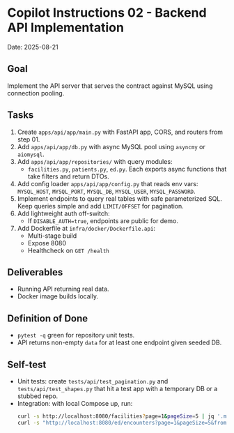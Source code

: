# Copilot Instructions 02 - Backend API Implementation
Date: 2025-08-21

## Goal
Implement the API server that serves the contract against MySQL using connection pooling.

## Tasks
1. Create `apps/api/app/main.py` with FastAPI app, CORS, and routers from step 01.
2. Add `apps/api/app/db.py` with async MySQL pool using `asyncmy` or `aiomysql`.
3. Add `apps/api/app/repositories/` with query modules:
   - `facilities.py`, `patients.py`, `ed.py`.
   Each exports async functions that take filters and return DTOs.
4. Add config loader `apps/api/app/config.py` that reads env vars: `MYSQL_HOST`, `MYSQL_PORT`, `MYSQL_DB`, `MYSQL_USER`, `MYSQL_PASSWORD`.
5. Implement endpoints to query real tables with safe parameterized SQL. Keep queries simple and add `LIMIT/OFFSET` for pagination.
6. Add lightweight auth off-switch:
   - If `DISABLE_AUTH=true`, endpoints are public for demo.
7. Add Dockerfile at `infra/docker/Dockerfile.api`:
   - Multi-stage build
   - Expose 8080
   - Healthcheck on `GET /health`

## Deliverables
- Running API returning real data.
- Docker image builds locally.

## Definition of Done
- `pytest -q` green for repository unit tests.
- API returns non-empty `data` for at least one endpoint given seeded DB.

## Self-test
- Unit tests: create `tests/api/test_pagination.py` and `tests/api/test_shapes.py` that hit a test app with a temporary DB or a stubbed repo.
- Integration: with local Compose up, run:
  ```bash
  curl -s http://localhost:8080/facilities?page=1&pageSize=5 | jq '.meta.pageSize==5'
  curl -s "http://localhost:8080/ed/encounters?page=1&pageSize=5&from=2025-01-01" | jq '.data | length >= 0'
  ```
